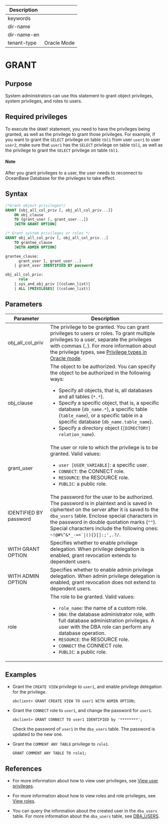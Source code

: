 | Description   |                 |
|---------------|-----------------|
| keywords      |                 |
| dir-name      |                 |
| dir-name-en   |                 |
| tenant-type   | Oracle Mode     |

# GRANT

## Purpose

System administrators can use this statement to grant object privileges, system privileges, and roles to users.

## Required privileges

To execute the `GRANT` statement, you need to have the privileges being granted, as well as the privilege to grant those privileges. For example, if you want to grant the `SELECT` privilege on table `tbl1` from user `user1` to user `user2`, make sure that `user1` has the `SELECT` privilege on table `tbl1`, as well as the privilege to grant the `SELECT` privilege on table `tbl1`.

<main id="notice" type='explain'>
  <h4>Note</h4>
  <p>After you grant privileges to a user, the user needs to reconnect to OceanBase Database for the privileges to take effect.</p>
</main>

## Syntax

```sql
/*Grant object privileges*/
GRANT {obj_all_col_priv [, obj_all_col_priv...]}
    ON obj_clause
    TO {grant_user [, grant_user...]}
    [WITH GRANT OPTION]

/* Grant system privileges or roles */
GRANT obj_all_col_priv [, obj_all_col_priv...]
    TO grantee_clause
    [WITH ADMIN OPTION]

grantee_clause:  
      grant_user [, grant_user...]
    | grant_user IDENTIFIED BY password

obj_all_col_priv:  
      role
    | sys_and_obj_priv [(column_list)]
    | ALL [PRIVILEGES] [(column_list)]
```

## Parameters

| Parameter | Description |
|-------------------|-------------------------------------------------------------------------------------|
| obj_all_col_priv | The privilege to be granted. You can grant privileges to users or roles. To grant multiple privileges to a user, separate the privileges with commas (`,`). For more information about the privilege types, see [Privilege types in Oracle mode](../../../../../../600.manage/500.security-and-permissions/300.access-control/200.user-and-permission/300.permission-of-oracle-mode/000.permission-classification-of-oracle-mode.md).  |
| obj_clause | The object to be authorized. You can specify the object to be authorized in the following ways: <ul><li>Specify all objects, that is, all databases and all tables (`*.*`). </li><li>Specify a specific object, that is, a specific database (`db_name.*`), a specific table (`table_name`), or a specific table in a specific database (`db_name.table_name`). </li><li>Specify a directory object (`[DIRECTORY] relation_name`). </li></ul> |
| grant_user | The user or role to which the privilege is to be granted. Valid values: <ul><li>`user [USER_VARIABLE]`: a specific user. </li><li>`CONNECT`: the CONNECT role. </li><li>`RESOURCE`: the RESOURCE role. </li><li>`PUBLIC`: a public role. </li></ul> |
| IDENTIFIED BY password | The password for the user to be authorized. The password is in plaintext and is saved in ciphertext on the server after it is saved to the `dba_users` table. Enclose special characters in the password in double quotation marks (<code>""</code>). Special characters include the following ones: <code>~!@#%^&*_-+=`\|(){}[]:;',.?/</code>.  |
| WITH GRANT OPTION | Specifies whether to enable privilege delegation. When privilege delegation is enabled, grant revocation extends to dependent users.  |
| WITH ADMIN OPTION | Specifies whether to enable admin privilege delegation. When admin privilege delegation is enabled, grant revocation does not extend to dependent users.  |
| role | The role to be granted. Valid values: <ul><li>`role_name`: the name of a custom role. </li><li>`DBA`: the database administrator role, with full database administration privileges. A user with the DBA role can perform any database operation. </li><li>`RESOURCE`: the RESOURCE role. </li><li>`CONNECT` the CONNECT role. </li><li>`PUBLIC`: a public role. </li></ul> |

## Examples

* Grant the `CREATE VIEW` privilege to `user1`, and enable privilege delegation for the privilege.

   ```shell
   obclient> GRANT CREATE VIEW TO user1 WITH ADMIN OPTION;
   ```

* Grant the `CONNECT` role to `user1`, and change the password for `user1`.

   ```shell
   obclient> GRANT CONNECT TO user1 IDENTIFIED by '********';
   ```

   Check the password of `user1` in the `dba_users` table. The password is updated to the new one.

* Grant the `COMMENT ANY TABLE` privilege to `role1`.

   ```shell
   GRANT COMMENT ANY TABLE TO role1;
   ```

## References

* For more information about how to view user privileges, see [View user privileges](../../../../../../600.manage/500.security-and-permissions/300.access-control/200.user-and-permission/300.permission-of-oracle-mode/600.view-user-permissions-of-oracle-mode.md).

* For more information about how to view roles and role privileges, see [View roles](../../../../../../600.manage/500.security-and-permissions/300.access-control/200.user-and-permission/300.permission-of-oracle-mode/400.manage-roles-of-oracle-mode/600.view-roles-of-oracle-mode.md).

* You can query the information about the created user in the `dba_users` table. For more information about the `dba_users` table, see [DBA_USERS](../../../../../700.system-views/500.system-view-of-oracle-mode/200.dictionary-view-of-oracle-mode/11800.dba_users-of-oracle-mode.md).